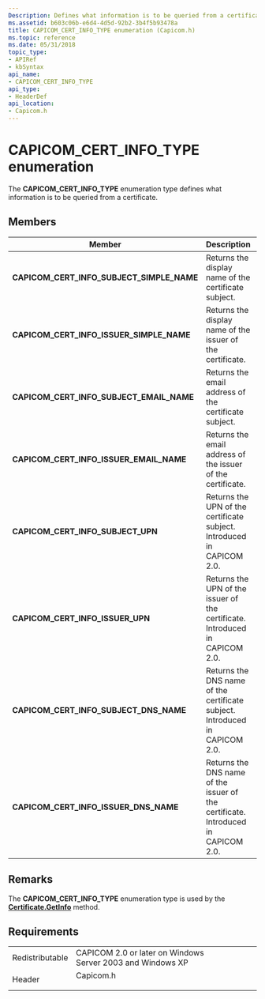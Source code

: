 ```yaml
---
Description: Defines what information is to be queried from a certificate.
ms.assetid: b603c06b-e6d4-4d5d-92b2-3b4f5b93478a
title: CAPICOM_CERT_INFO_TYPE enumeration (Capicom.h)
ms.topic: reference
ms.date: 05/31/2018
topic_type: 
- APIRef
- kbSyntax
api_name: 
- CAPICOM_CERT_INFO_TYPE
api_type: 
- HeaderDef
api_location: 
- Capicom.h
---
```


# CAPICOM\_CERT\_INFO\_TYPE enumeration

The **CAPICOM\_CERT\_INFO\_TYPE** enumeration type defines what information is to be queried from a certificate.

## Members



| Member                                         | Description                                                                                  | Value |
|------------------------------------------------|----------------------------------------------------------------------------------------------|-------|
| **CAPICOM\_CERT\_INFO\_SUBJECT\_SIMPLE\_NAME** | Returns the display name of the certificate subject.<br/>                              | 0     |
| **CAPICOM\_CERT\_INFO\_ISSUER\_SIMPLE\_NAME**  | Returns the display name of the issuer of the certificate.<br/>                        | 1     |
| **CAPICOM\_CERT\_INFO\_SUBJECT\_EMAIL\_NAME**  | Returns the email address of the certificate subject.<br/>                             | 2     |
| **CAPICOM\_CERT\_INFO\_ISSUER\_EMAIL\_NAME**   | Returns the email address of the issuer of the certificate.<br/>                       | 3     |
| **CAPICOM\_CERT\_INFO\_SUBJECT\_UPN**          | Returns the UPN of the certificate subject. Introduced in CAPICOM 2.0.<br/>            | 4     |
| **CAPICOM\_CERT\_INFO\_ISSUER\_UPN**           | Returns the UPN of the issuer of the certificate. Introduced in CAPICOM 2.0.<br/>      | 5     |
| **CAPICOM\_CERT\_INFO\_SUBJECT\_DNS\_NAME**    | Returns the DNS name of the certificate subject. Introduced in CAPICOM 2.0.<br/>       | 6     |
| **CAPICOM\_CERT\_INFO\_ISSUER\_DNS\_NAME**     | Returns the DNS name of the issuer of the certificate. Introduced in CAPICOM 2.0.<br/> | 7     |



## Remarks

The **CAPICOM\_CERT\_INFO\_TYPE** enumeration type is used by the [**Certificate.GetInfo**](certificate-getinfo.md) method.

## Requirements



|                            |                                                                                      |
|----------------------------|--------------------------------------------------------------------------------------|
| Redistributable<br/> | CAPICOM 2.0 or later on Windows Server 2003 and Windows XP<br/>                |
| Header<br/>          | <dl> <dt>Capicom.h</dt> </dl> |



 

 




